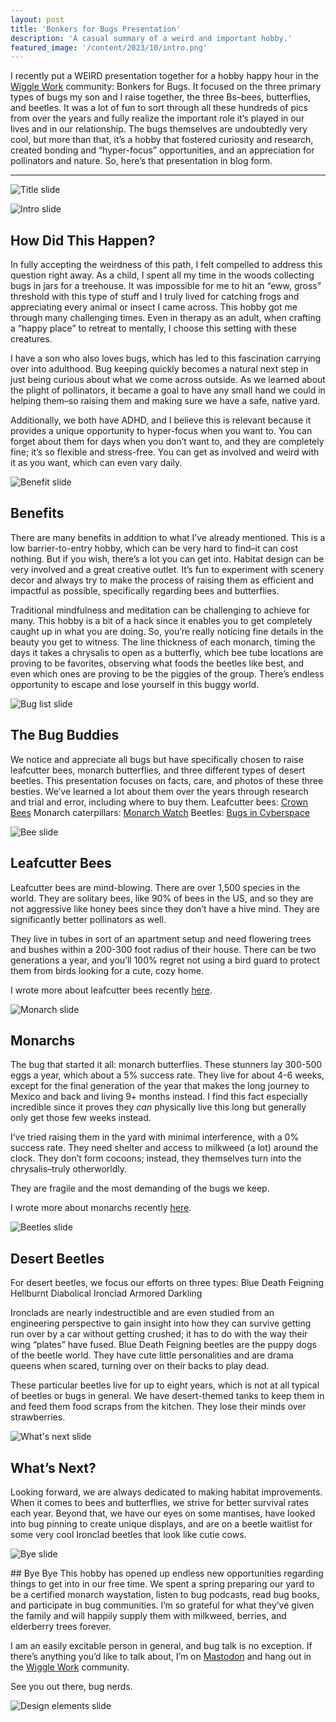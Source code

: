 ```yaml
---
layout: post
title: 'Bonkers for Bugs Presentation'
description: 'A casual summary of a weird and important hobby.'
featured_image: '/content/2023/10/intro.png'
---
```

I recently put a WEIRD presentation together for a hobby happy hour in the [Wiggle Work](https://wiggle.work/) community: Bonkers for Bugs. It focused on the three primary types of bugs my son and I raise together, the three Bs–bees, butterflies, and beetles. It was a lot of fun to sort through all these hundreds of pics from over the years and fully realize the important role it’s played in our lives and in our relationship. The bugs themselves are undoubtedly very cool, but more than that, it’s a hobby that fostered curiosity and research, created bonding and “hyper-focus” opportunities, and an appreciation for pollinators and nature. So, here’s that presentation in blog form. 

<hr />

![Title slide](/content/2023/10/title.png)

![Intro slide](/content/2023/10/intro.png)


## How Did This Happen?
In fully accepting the weirdness of this path, I felt compelled to address this question right away. As a child, I spent all my time in the woods collecting bugs in jars for a treehouse. It was impossible for me to hit an “eww, gross” threshold with this type of stuff and I truly lived for catching frogs and appreciating every animal or insect I came across. This hobby got me through many challenging times. Even in therapy as an adult, when crafting a “happy place” to retreat to mentally, I choose this setting with these creatures. 

I have a son who also loves bugs, which has led to this fascination carrying over into adulthood. Bug keeping quickly becomes a natural next step in just being curious about what we come across outside. As we learned about the plight of pollinators, it became a goal to have any small hand we could in helping them–so raising them and making sure we have a safe, native yard. 

Additionally, we both have ADHD, and I believe this is relevant because it provides a unique opportunity to hyper-focus when you want to. You can forget about them for days when you don’t want to, and they are completely fine; it’s so flexible and stress-free. You can get as involved and weird with it as you want, which can even vary daily.

![Benefit slide](/content/2023/10/benefits.png)

## Benefits
There are many benefits in addition to what I’ve already mentioned. This is a low barrier-to-entry hobby, which can be very hard to find–it can cost nothing. But if you wish, there’s a lot you can get into. Habitat design can be very involved and a great creative outlet. It’s fun to experiment with scenery decor and always try to make the process of raising them as efficient and impactful as possible, specifically regarding bees and butterflies. 

Traditional mindfulness and meditation can be challenging to achieve for many. This hobby is a bit of a hack since it enables you to get completely caught up in what you are doing. So, you’re really noticing fine details in the beauty you get to witness. The line thickness of each monarch, timing the days it takes a chrysalis to open as a butterfly, which bee tube locations are proving to be favorites, observing what foods the beetles like best, and even which ones are proving to be the piggies of the group. There’s endless opportunity to escape and lose yourself in this buggy world.

![Bug list slide](/content/2023/10/list.png)

## The Bug Buddies
We notice and appreciate all bugs but have specifically chosen to raise leafcutter bees, monarch butterflies, and three different types of desert beetles. This presentation focuses on facts, care, and photos of these three besties. We’ve learned a lot about them over the years through research and trial and error, including where to buy them. 
Leafcutter bees: [Crown Bees](https://crownbees.com/)
Monarch caterpillars: [Monarch Watch](https://monarchwatch.org/)
Beetles: [Bugs in Cyberspace](https://bugsincyberspace.com/) 

![Bee slide](/content/2023/10/bees.png)

## Leafcutter Bees
Leafcutter bees are mind-blowing. There are over 1,500 species in the world. They are solitary bees, like 90% of bees in the US, and so they are not aggressive like honey bees since they don’t have a hive mind. They are significantly better pollinators as well.

They live in tubes in sort of an apartment setup and need flowering trees and bushes within a 200-300 foot radius of their house. There can be two generations a year, and you’ll 100% regret not using a bird guard to protect them from birds looking for a cute, cozy home.   

I wrote more about leafcutter bees recently [here](https://jonitrythall.com/buzzy-bee-butts).

![Monarch slide](/content/2023/10/butterflies.png)

## Monarchs 
The bug that started it all: monarch butterflies. These stunners lay 300-500 eggs a year, which about a 5% success rate. They live for about 4-6 weeks, except for the final generation of the year that makes the long journey to Mexico and back and living 9+ months instead. I find this fact especially incredible since it proves they *can* physically live this long but generally only get those few weeks instead. 

I’ve tried raising them in the yard with minimal interference, with a 0% success rate. They need shelter and access to milkweed (a lot) around the clock. They don’t form cocoons; instead, they themselves turn into the chrysalis–truly otherworldly. 

They are fragile and the most demanding of the bugs we keep. 

I wrote more about monarchs recently [here](https://jonitrythall.com/raising-monarch-babies).

![Beetles slide](/content/2023/10/beetles.png)

## Desert Beetles 
For desert beetles, we focus our efforts on three types: 
Blue Death Feigning 
Hellburnt Diabolical Ironclad
Armored Darkling

Ironclads are nearly indestructible and are even studied from an engineering perspective to gain insight into how they can survive getting run over by a car without getting crushed; it has to do with the way their wing “plates” have fused. Blue Death Feigning beetles are the puppy dogs of the beetle world. They have cute little personalities and are drama queens when scared, turning over on their backs to play dead.

These particular beetles live for up to eight years, which is not at all typical of beetles or bugs in general. We have desert-themed tanks to keep them in and feed them food scraps from the kitchen. They lose their minds over strawberries. 

![What's next slide](/content/2023/10/next.png)

## What’s Next?
Looking forward, we are always dedicated to making habitat improvements. When it comes to bees and butterflies, we strive for better survival rates each year. Beyond that, we have our eyes on some mantises, have looked into bug pinning to create unique displays, and are on a beetle waitlist for some very cool Ironclad beetles that look like cutie cows. 

![Bye slide](/content/2023/10/bye.png)

<bye>
## Bye Bye
This hobby has opened up endless new opportunities regarding things to get into in our free time. We spent a spring preparing our yard to be a certified monarch waystation, listen to bug podcasts, read bug books, and participate in bug communities. I’m so grateful for what they’ve given the family and will happily supply them with milkweed, berries, and elderberry trees forever. 

I am an easily excitable person in general, and bug talk is no exception. If there’s anything you’d like to talk about, I’m on [Mastodon](https://mastodon.yupgup.com/home) and hang out in the [Wiggle Work](https://wiggle.work/) community. 

See you out there, bug nerds. 

![Design elements slide](/content/2023/10/design.png)
